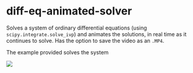 # diff-eq-animated-solver
Solves a system of ordinary differential equations (using `scipy.integrate.solve_ivp`) and animates the solutions,
in real time as it continues to solve. Has the option to save the video as an `.MP4`.

The example provided solves the system


<img src="https://render.githubusercontent.com/render/math?math=\color{Pink}\left\{\begin{matrix}x'=0.05y-0.24x%2B10.5\\y'=0.04x-0.05y\end{matrix}\right.">
